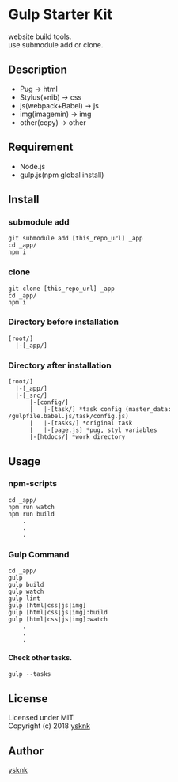 Gulp Starter Kit
====

website build tools.  
use submodule add or clone.  

## Description

* Pug -> html
* Stylus(+nib) -> css
* js(webpack+Babel) -> js
* img(imagemin) -> img
* other(copy) -> other

## Requirement

* Node.js
* gulp.js(npm global install)

## Install

### submodule add

```Shell
git submodule add [this_repo_url] _app
cd _app/
npm i
```

### clone

```Shell
git clone [this_repo_url] _app
cd _app/
npm i
```

### Directory before installation

    [root/]
      |-[_app/]

### Directory after installation

    [root/]
      |-[_app/]
      |-[_src/]
          |-[config/]
          |   |-[task/] *task config (master_data: /gulpfile.babel.js/task/config.js)
          |   |-[tasks/] *original task
          |   |-[page.js] *pug, styl variables
          |-[htdocs/] *work directory

## Usage

### npm-scripts

```Shell
cd _app/
npm run watch
npm run build
    .
    .
    .
```

### Gulp Command

```Shell
cd _app/
gulp
gulp build
gulp watch
gulp lint
gulp [html|css|js|img]
gulp [html|css|js|img]:build
gulp [html|css|js|img]:watch
    .
    .
    .
```

#### Check other tasks.

```Shell
gulp --tasks
```

## License

Licensed under MIT  
Copyright (c) 2018 [ysknk](https://github.com/ysknk)  

## Author

[ysknk](https://github.com/ysknk)

